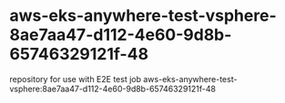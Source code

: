 # aws-eks-anywhere-test-vsphere-8ae7aa47-d112-4e60-9d8b-65746329121f-48
repository for use with E2E test job aws-eks-anywhere-test-vsphere:8ae7aa47-d112-4e60-9d8b-65746329121f-48
